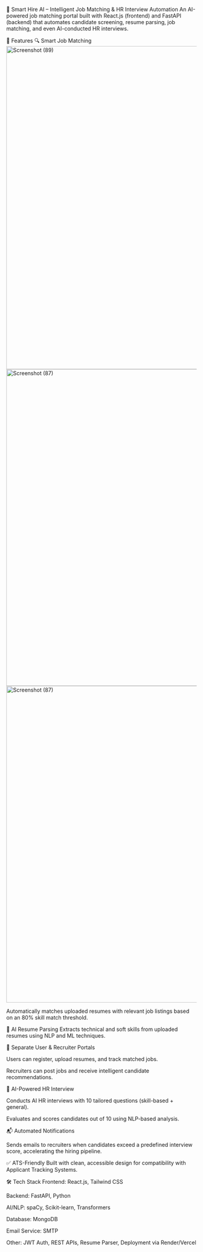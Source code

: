 🚀 Smart Hire AI – Intelligent Job Matching & HR Interview Automation
An AI-powered job matching portal built with React.js (frontend) and FastAPI (backend) that automates candidate screening, resume parsing, job matching, and even AI-conducted HR interviews.

🧠 Features
🔍 Smart Job Matching
<img width="1889" height="856" alt="Screenshot (89)" src="https://github.com/user-attachments/assets/c03bc0b0-504f-4b3f-8019-d86ee313dce1" />
<img width="1902" height="839" alt="Screenshot (87)" src="https://github.com/user-attachments/assets/87ff2471-f35c-4f2e-b505-eb215f70869a" />
<img width="1902" height="839" alt="Screenshot (87)" src="https://github.com/user-attachments/assets/44489506-90c0-49b3-ac51-c5aee5f63888" />

Automatically matches uploaded resumes with relevant job listings based on an 80% skill match threshold.

📄 AI Resume Parsing
Extracts technical and soft skills from uploaded resumes using NLP and ML techniques.

👤 Separate User & Recruiter Portals

Users can register, upload resumes, and track matched jobs.

Recruiters can post jobs and receive intelligent candidate recommendations.

🤖 AI-Powered HR Interview

Conducts AI HR interviews with 10 tailored questions (skill-based + general).

Evaluates and scores candidates out of 10 using NLP-based analysis.

📬 Automated Notifications

Sends emails to recruiters when candidates exceed a predefined interview score, accelerating the hiring pipeline.

✅ ATS-Friendly
Built with clean, accessible design for compatibility with Applicant Tracking Systems.

🛠 Tech Stack
Frontend: React.js, Tailwind CSS

Backend: FastAPI, Python

AI/NLP: spaCy, Scikit-learn, Transformers

Database: MongoDB

Email Service: SMTP

Other: JWT Auth, REST APIs, Resume Parser, Deployment via Render/Vercel
